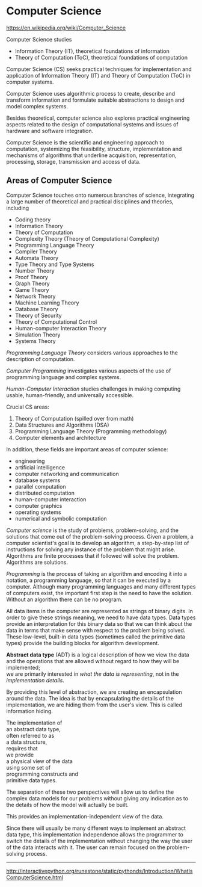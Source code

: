 # Computer Science

https://en.wikipedia.org/wiki/Computer_Science

Computer Science studies
- Information Theory (IT), theoretical foundations of information 
- Theory of Computation (ToC), theoretical foundations of computation

Computer Science (CS) seeks practical techniques for implementation and application of Information Theory (IT) and Theory of Computation (ToC) in computer systems.

Computer Science uses algorithmic process to create, describe and transform information and formulate suitable abstractions to design and model complex systems.

Besides theoretical, computer science also explores practical engineering aspects related to the design of computational systems and issues of hardware and software integration.

Computer Science is the scientific and engineering approach to computation, systemizing the feasibility, structure, implementation and mechanisms of algorithms that underline acquisition, representation, processing, storage, transmission and access of data.

## Areas of Computer Science

Computer Science touches onto numerous branches of science, integrating a large number of theoretical and practical disciplines and theories, including
- Coding theory
- Information Theory
- Theory of Computation
- Complexity Theory (Theory of Computational Complexity)
- Programming Language Theory
- Compiler Theory
- Automata Theory
- Type Theory and Type Systems
- Number Theory
- Proof Theory
- Graph Theory
- Game Theory
- Network Theory
- Machine Learning Theory
- Database Theory
- Theory of Security
- Theory of Computational Control
- Human-computer Interaction Theory
- Simulation Theory
- Systems Theory


*Programming Language Theory* considers various approaches to the description of computation.

*Computer Programming* investigates various aspects of the use of programming language and complex systems.

*Human-Computer Interaction* studies challenges in making computing usable, human-friendly, and universally accessible.

Crucial CS areas:
1. Theory of Computation (spilled over from math)
2. Data Structures and Algorithms (DSA)
3. Programming Language Theory (Programming methodology)
4. Computer elements and architecture

In addition, these fields are important areas of computer science:
- engineering
- artificial intelligence
- computer networking and communication
- database systems
- parallel computation
- distributed computation
- human-computer interaction
- computer graphics
- operating systems
- numerical and symbolic computation


*Computer science* is the study of problems, problem-solving, and the solutions that come out of the problem-solving process. Given a problem, a computer scientist's goal is to develop an algorithm, a step-by-step list of instructions for solving any instance of the problem that might arise. Algorithms are finite processes that if followed will solve the problem. Algorithms are solutions.

*Programming* is the process of taking an algorithm and encoding it into a notation, a programming language, so that it can be executed by a computer. Although many programming languages and many different types of computers exist, the important first step is the need to have the solution. Without an algorithm there can be no program.

All data items in the computer are represented as strings of binary digits. In order to give these strings meaning, we need to have data types. Data types provide an interpretation for this binary data so that we can think about the data in terms that make sense with respect to the problem being solved. These low-level, built-in data types (sometimes called the primitive data types) provide the building blocks for algorithm development.

**Abstract data type** (ADT) is 
a logical description of 
how we view the data and 
the operations that are allowed 
without regard to 
how they will be implemented;    
we are primarily interested in 
*what the data is representing*, 
not in the *implementation details*.

By providing this level of abstraction, we are creating an encapsulation around the data. The idea is that by encapsulating the details of the implementation, we are hiding them from the user's view. This is called information hiding.

The implementation of   
an abstract data type,   
often referred to as    
a data structure,   
requires that     
we provide    
a physical view of the data    
using some set of   
programming constructs and   
primitive data types.

The separation of these two perspectives will allow us to define the complex data models for our problems without giving any indication as to the details of how the model will actually be built.

This provides an implementation-independent view of the data.

Since there will usually be many different ways to implement an abstract data type, this implementation independence allows the programmer to switch the details of the implementation without changing the way the user of the data interacts with it. The user can remain focused on the problem-solving process.





---

http://interactivepython.org/runestone/static/pythonds/Introduction/WhatIsComputerScience.html
